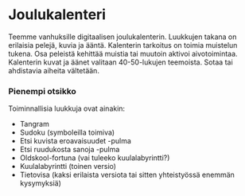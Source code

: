 # Joulukalenteri

Teemme vanhuksille digitaalisen joulukalenterin. Luukkujen takana on erilaisia pelejä, kuvia ja ääntä. Kalenterin tarkoitus on toimia muistelun tukena. Osa peleistä kehittää muistia tai muutoin aktivoi aivotoimintaa. Kalenterin kuvat ja äänet valitaan 40-50-lukujen teemoista. Sotaa tai ahdistavia aiheita vältetään.

### Pienempi otsikko

Toiminnallisia luukkuja ovat ainakin:

* Tangram
* Sudoku (symboleilla toimiva)
* Etsi kuvista eroavaisuudet -pulma
* Etsi ruudukosta sanoja -pulma
* Oldskool-fortuna (vai tuleeko kuulalabyrintti?)
* Kuulalabyrintti (toinen versio)
* Tietovisa (kaksi erilaista versiota tai sitten yhteistyössä enemmän kysymyksiä)
